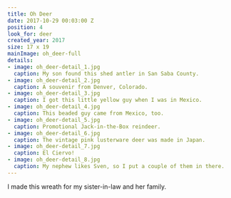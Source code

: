 ```yaml
---
title: Oh Deer
date: 2017-10-29 00:03:00 Z
position: 4
look_for: deer
created_year: 2017
size: 17 x 19
mainImage: oh_deer-full
details:
- image: oh_deer-detail_1.jpg
  caption: My son found this shed antler in San Saba County.
- image: oh_deer-detail_2.jpg
  caption: A souvenir from Denver, Colorado.
- image: oh_deer-detail_3.jpg
  caption: I got this little yellow guy when I was in Mexico.
- image: oh_deer-detail_4.jpg
  caption: This beaded guy came from Mexico, too.
- image: oh_deer-detail_5.jpg
  caption: Promotional Jack-in-the-Box reindeer.
- image: oh_deer-detail_6.jpg
  caption: The vintage pink lusterware deer was made in Japan.
- image: oh_deer-detail_7.jpg
  caption: El Ciervo!
- image: oh_deer-detail_8.jpg
  caption: My nephew likes Sven, so I put a couple of them in there.
---
```


I made this wreath for my sister-in-law and her family.
